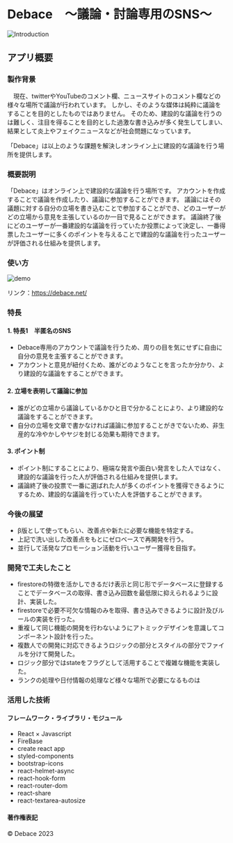 # Debace　～議論・討論専用のSNS～

![Introduction]()

## アプリ概要
### 製作背景
　現在、twitterやYouTubeのコメント欄、ニュースサイトのコメント欄などの様々な場所で議論が行われています。
しかし、そのような媒体は純粋に議論をすることを目的としたものではありません。
そのため、建設的な議論を行うのは難しく、注目を得ることを目的とした過激な書き込みが多く発生してしまい、結果として炎上やフェイクニュースなどが社会問題になっています。

「Debace」は以上のような課題を解決しオンライン上に建設的な議論を行う場所を提供します。


### 概要説明
「Debace」はオンライン上で建設的な議論を行う場所です。
アカウントを作成することで議論を作成したり、議論に参加することができます。
議論にはその議題に対する自分の立場を書き込むことで参加することができ、どのユーザーがどの立場から意見を主張しているのか一目で見ることができます。
議論終了後にどのユーザーが一番建設的な議論を行っていたか投票によって決定し、一番得票したユーザーに多くのポイントを与えることで建設的な議論を行ったユーザーが評価される仕組みを提供します。


### 使い方
![demo]()

  
リンク：https://debace.net/

### 特長
#### 1. 特長1　半匿名のSNS
- Debace専用のアカウントで議論を行うため、周りの目を気にせずに自由に自分の意見を主張することができます。
- アカウントと意見が紐付くため、誰がどのようなことを言ったか分かり、より建設的な議論をすることができます。

#### 2. 立場を表明して議論に参加
- 誰がどの立場から議論しているかひと目で分かることにより、より建設的な議論をすることができます。
- 自分の立場を文章で書かなければ議論に参加することがきでないため、非生産的な冷やかしやヤジを封じる効果も期待できます。

#### 3. ポイント制
- ポイント制にすることにより、極端な発言や面白い発言をした人ではなく、建設的な議論を行った人が評価される仕組みを提供します。
- 議論終了後の投票で一番に選ばれた人が多くのポイントを獲得できるようにするため、建設的な議論を行っていた人を評価することができます。

### 今後の展望
- β版として使ってもらい、改善点や新たに必要な機能を特定する。
- 上記で洗い出した改善点をもとにゼロベースで再開発を行う。
- 並行して活発なプロモーション活動を行いユーザー獲得を目指す。

### 開発で工夫したこと
- firestoreの特徴を活かしできるだけ表示と同じ形でデータベースに登録することでデータベースの取得、書き込み回数を最低限に抑えられるように設計、実装した。
- firestoreで必要不可欠な情報のみを取得、書き込みできるように設計及びルールの実装を行った。
- 重複して同じ機能の開発を行わないようにアトミックデザインを意識してコンポーネント設計を行った。
- 複数人での開発に対応できるようロジックの部分とスタイルの部分でファイルを分けて開発した。
- ロジック部分ではstateをフラグとして活用することで複雑な機能を実装した。
- ランクの処理や日付情報の処理など様々な場所で必要になるものは

### 活用した技術
#### フレームワーク・ライブラリ・モジュール
- React × Javascript
- FireBase 
- create react app
- styled-components
- bootstrap-icons
- react-helmet-async
- react-hook-form
- react-router-dom
- react-share
- react-textarea-autosize

#### 著作権表記
© Debace 2023
